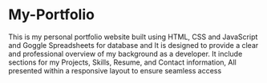 # My-Portfolio
This is my personal portfolio website built using HTML, CSS and JavaScript and Goggle Spreadsheets for database and It is designed to provide a clear and professional overview of my background as a developer. It include sections for my Projects, Skills, Resume, and Contact information, All presented within a responsive layout to ensure seamless access 

